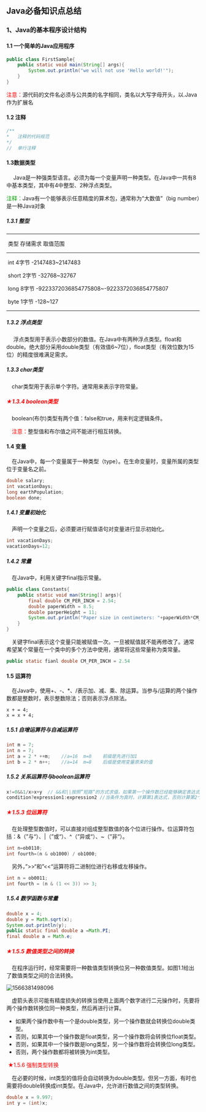 ##     								Java必备知识点总结

### **1、Java的基本程序设计结构**

#### 	**1.1	一个简单的Java应用程序**

```java
public class FirstSample{
    public static void main(String[] args){
        System.out.println("we will not use 'Hello world!'");
    }
}
```

<font color="red">注意：</font>源代码的文件名必须与公共类的名字相同，类名以大写字母开头，以.Java作为扩展名

#### 	1.2	注释

```java
/**
*	注释的代码规范   
*/
//	单行注释
```

#### 	1.3数据类型

&emsp; Java是一种强类型语言。必须为每一个变量声明一种类型。在Java中一共有8中基本类型，其中有4中整型、2种浮点类型。

<font color=grap>注释：</font>Java有一个能够表示任意精度的算术包，通常称为“大数值”（big number）是一种Java对象

##### 		1.3.1	整型

***

​				类型													存储需求													取值范围

***

​				int														4字节												-2147483~2147483

​			  short													 2字节												-32768~32767

​			   long													  8字节			    -9223372036854775808~-9223372036854775807

​			   byte													  1字节    												-128~127

***

##### 		1.3.2	浮点类型

&emsp; 浮点类型用于表示小数部分的数值。在Java中有两种浮点类型。float和double。绝大部分采用double类型（有效值6~7位），float类型（有效位数为15位）的精度很难满足需求。

##### 		1.3.3	char类型

&emsp;char类型用于表示单个字符。通常用来表示字符常量。

##### 		<font color="red">&#9733;1.3.4	boolean类型</font>

&emsp;boolean(布尔)类型有两个值：false和true，用来判定逻辑条件。

&emsp;<font color="red">注意：</font>整型值和布尔值之间不能进行相互转换。

#### 	1.4	变量

&emsp;在Java中，每一个变量属于一种类型（type）。在生命变量时，变量所属的类型位于变量名之前。

```java
double salary;
int vacationDays;
long earthPopulation;
boolean done;
```

##### 			1.4.1	变量初始化

&emsp;声明一个变量之后，必须要进行赋值语句对变量进行显示初始化。

```java
int vacationDays;
vacationDays=12;
```

##### 			1.4.2	常量

&emsp;在Java中，利用关键字final指示常量。

```java
public class Constants{
    public static void man(String[] args){
        final double CM_PER_INCH = 2.54;
        double paperWidth = 8.5;
        double parperHeight = 11;
        System.out.println("Paper size in centimeters: "+paperWidth*CM_PER_INCH+"by"+paperHeight*CM_PER_INCH);
    }
}
```

&emsp;关键字final表示这个变量只能被赋值一次。一旦被赋值就不能再修改了。通常希望某个常量在一个类中的多个方法中使用，通常将这些常量称为类常量。

```java
public static fianl double CM_PER_INCH = 2.54
```

#### 			1.5 运算符

&emsp;在Java中，使用+、-、*、/表示加、减、乘、除运算。当参与/运算的两个操作数都是整数时，表示整数除法；否则表示浮点除法。

```
x + = 4;
x = x + 4;
```

##### 				1.5.1	自增运算符与自减运算符

```java
int m = 7;
int n = 7;
int a = 2 * ++m;	//a=16  m=8    前缀是先进行加1
int b = 2 * n++;	//a=14  m=8	   后缀是使用变量原来的值
```

##### 				1.5.2	关系运算符与boolean运算符

```java
x!=0&&1/x>x+y  // &&和||按照”短路“的方式求值，如果第一个操作数已经能够确定表达式的值了，第二哥操作数就不必计算了
condition?expression1:expression2 //当条件为真时，计算第1表达式，否则计算第2个表达式
```

##### 				<font color="red">&#9733;1.5.3	位运算符</font>

&emsp;在处理整型数值时，可以直接对组成整型数值的各个位进行操作。位运算符包括：&（”与“）、|（”或“）、^（”异或“）、~（”非“）。

```java
int n=ob0110;
int fourth=(n & ob1000) / ob1000;
```

&emsp;另外，”>>“和”<<“运算符将二进制位进行右移或左移操作。

```java
int n = ob0011;
int fourth = (n & (1 << 3)) >> 3;
```

##### 				1.5.4	数学函数与常量

```java
double x = 4;
double y = Math.sqrt(x);
System.out.println(y);
public static final double a =Math.PI;
final double a = Math.e;
```

##### 				<font color="red">&#9733;1.5.5	数值类型之间的转换</font>

&emsp;在程序运行时，经常需要将一种数值类型转换位另一种数值类型。如图1.1给出了数值类型之间的合法转换。

![1566381498096](C:\Users\20190712158\AppData\Roaming\Typora\typora-user-images\1566381498096.png)

&emsp;虚箭头表示可能有精度损失的转换当使用上面两个数字进行二元操作时，先要将两个操作数转换位同一种类型，然后再进行计算。

* 如果两个操作数中有一个是double类型，另一个操作数就会转换位double类型。
* 否则，如果其中一个操作数是float类型，另一个操作数将会转换位float类型。
* 否则，如果其中一个操作数是long类型，另一个操作数将会转换位long类型。
* 否则，两个操作数都将被转换为int类型。

​				<font color="red">&#9733;1.5.6	强制类型转换</font>

&emsp;在必要的时候，int类型的值将会自动转换为double类型。但另一方面，有时也需要将double转换成int类型。在Java中，允许进行数值之间的类型转换。

```java
double x = 9.997;
int y = (int)x;
```

